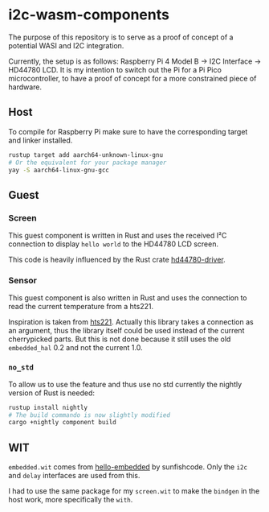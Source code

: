 # i2c-wasm-components
The purpose of this repository is to serve as a proof of concept of a potential WASI and I2C integration. 

Currently, the setup is as follows: Raspberry Pi 4 Model B → I2C Interface → HD44780 LCD. It is my intention to switch out the Pi for a Pi Pico microcontroller, to have a proof of concept for a more constrained piece of hardware.

## Host
To compile for Raspberry Pi make sure to have the corresponding target and linker installed.

```bash
rustup target add aarch64-unknown-linux-gnu
# Or the equivalent for your package manager
yay -S aarch64-linux-gnu-gcc
```

## Guest
### Screen
This guest component is written in Rust and uses the received I²C connection to display `hello world` to the HD44780 LCD screen.

This code is heavily influenced by the Rust crate [hd44780-driver](https://crates.io/crates/hd44780-driver).

### Sensor
This guest component is also written in Rust and uses the connection to read the current temperature from a hts221.

Inspiration is taken from [hts221](https://crates.io/crates/hts221). Actually this library takes a connection as an argument, thus the library itself could be used instead of the current cherrypicked parts. But this is not done because it still uses the old `embedded_hal` 0.2 and not the current 1.0.

### `no_std`
To allow us to use the feature and thus use no std currently the nightly version of Rust is needed:
```bash
rustup install nightly 
# The build commando is now slightly modified
cargo +nightly component build
```

## WIT
`embedded.wit` comes from [hello-embedded](https://github.com/sunfishcode/hello-embedded) by sunfishcode. Only the `i2c` and `delay` interfaces are used from this.

I had to use the same package for my `screen.wit` to make the `bindgen` in the host work, more specifically the `with`.

